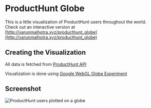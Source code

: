 # ProductHunt Globe

This is a little visualization of ProductHunt users throughout the world.
Check out an interactive version at [http://varunmalhotra.xyz/producthunt_globe](http://varunmalhotra.xyz/producthunt_globe)

## Creating the Visualization

All data is fetched from [ProductHunt API](https://api.producthunt.com/v1/docs)

Visualization is done using [Google WebGL Globe Experiment](https://www.chromeexperiments.com/globe)

## Screenshot

![ProductHunt users plotted on a globe](http://varunmalhotra.xyz/producthunt_globe/static/img/screenshot.png)

